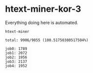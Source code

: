 # htext-miner-kor-3

Everything doing here is automated.

```
htext-miner

total: 9906/9855 (100.51750380517504%)

job0: 1789
job1: 2072
job2: 1956
job3: 2137
job4: 1952
```
